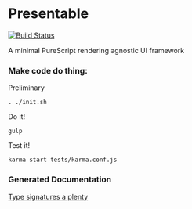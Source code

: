 Presentable 
====

[![Build Status](https://travis-ci.org/CapillarySoftware/Presentable.svg?branch=develop)](https://travis-ci.org/CapillarySoftware/Presentable)

A minimal PureScript rendering agnostic UI framework

### Make code do thing:

Preliminary
```
. ./init.sh
```

Do it!
```
gulp
```

Test it!
```
karma start tests/karma.conf.js
```

### Generated Documentation

[Type signatures a plenty](DogGen.md)